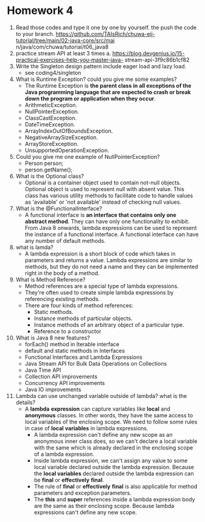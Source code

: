# Homework 4  

1. Read those codes and type it one by one by yourself. the push the code to your 
   branch.
   https://github.com/TAIsRich/chuwa-eij-tutorial/tree/main/02-java-core/src/mai
   n/java/com/chuwa/tutorial/t06_java8
2. practice stream API at least 3 times
   a. https://blog.devgenius.io/15-practical-exercises-help-you-master-java-
   stream-api-3f9c86b1cf82
3. Write the Singleton design pattern include eager load and lazy load. 
   - see coding4/singleton
4. What is Runtime Exception? could you give me some examples?
   - The Runtime Exception is **the parent class in all exceptions of the Java programming language that are expected to crash or break down the program or application when they occur**. 
   - ArithmeticException.
   - NullPointerException.
   - ClassCastException.
   - DateTimeException.
   - ArrayIndexOutOfBoundsException.
   - NegativeArraySizeException.
   - ArrayStoreException.
   - UnsupportedOperationException.
5. Could you give me one example of NullPointerException?
   - Person person;
   - person.getName();
6. What is the Optional class?
   - Optional is a container object used to contain not-null objects. Optional object is used to represent null with absent value. This class has various utility methods to facilitate code to handle values as 'available' or 'not available' instead of checking null values.
7. What is the @FunctionalInterface?
   - A functional interface is **an interface that contains only one abstract method**. They can have only one functionality to exhibit. From Java 8 onwards, lambda expressions can be used to represent the instance of a functional interface. A functional interface can have any number of default methods.
8. what is lamda?
   - A lambda expression is a short block of code which takes in parameters and returns a value. Lambda expressions are similar to methods, but they do not need a name and they can be implemented right in the body of a method.
9. What is Method Reference?
   - Method references are a special type of lambda expressions.
   - They're often used to create simple lambda expressions by referencing existing methods. 
   - There are four kinds of method references: 
     - Static methods. 
     - Instance methods of particular objects. 
     - Instance methods of an arbitrary object of a particular type.
     - Reference to a constructor
10. What is Java 8 new features?
    - forEach() method in Iterable interface
    - default and static methods in Interfaces
    - Functional Interfaces and Lambda Expressions
    - Java Stream API for Bulk Data Operations on Collections
    - Java Time API
    - Collection API improvements
    - Concurrency API improvements
    - Java IO improvements
11. Lambda can use unchanged variable outside of lambda? what is the details?
    - A **lambda** **expression** can capture variables like **local** and **anonymous** classes. In other words, they have the same access to local variables of the enclosing scope. We need to follow some rules in case of **local** **variables** in lambda expressions.
      - A lambda expression can't define any new scope as an anonymous inner class does, so we can't declare a local variable with the same which is already declared in the enclosing scope of a lambda expression.
      - Inside lambda expression, we can't assign any value to some local variable declared outside the lambda expression. Because the **local variables** declared outside the lambda expression can be **final** or **effectively** **final**.
      - The rule of **final** or **effectively** **final** is also applicable for method parameters and exception parameters.
      - The **this** and **super** references inside a lambda expression body are the same as their enclosing scope. Because lambda expressions can't define any new scope.